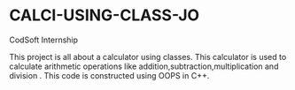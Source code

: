 # CALCI-USING-CLASS-JO
CodSoft Internship

This project is all about  a calculator using classes.
 This calculator is used to calculate arithmetic operations like 
 addition,subtraction,multiplication and division .
 This code is constructed using OOPS in C++.
